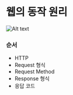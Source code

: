 # 웹의 동작 원리
![Alt text](http://tcpschool.com/lectures/img_webbasic_10.png)

### 순서
+ HTTP
+ Request 형식
+ Request Method
+ Response 형식
+ 응답 코드
